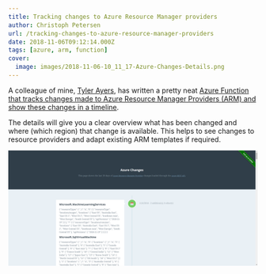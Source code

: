 ```yaml
---
title: Tracking changes to Azure Resource Manager providers
author: Christoph Petersen
url: /tracking-changes-to-azure-resource-manager-providers
date: 2018-11-06T09:12:14.000Z
tags: [azure, arm, function]
cover: 
  image: images/2018-11-06-10_11_17-Azure-Changes-Details.png
---
```


A colleague of mine, [Tyler Ayers](https://github.com/tyayers), has written a pretty neat [Azure Function that tracks changes made to Azure Resource Manager Providers (ARM) and show these changes in a timeline](https://azure-changes.azurewebsites.net/). 

The details will give you a clear overview what has been changed and where (which region) that change is available. This helps to see changes to resource providers and adapt existing ARM templates if required.

![Azure Changes timeline](images/image-32.png)
